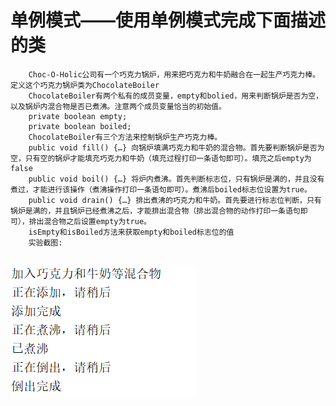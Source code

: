 #		单例模式——使用单例模式完成下面描述的类
		Choc-O-Holic公司有一个巧克力锅炉，用来把巧克力和牛奶融合在一起生产巧克力棒。定义这个巧克力锅炉类为ChocolateBoiler
		ChocolateBoiler有两个私有的成员变量，empty和bolied，用来判断锅炉是否为空，以及锅炉内混合物是否已煮沸。注意两个成员变量恰当的初始值。
		private boolean empty;
		private boolean boiled;
		ChocolateBoiler有三个方法来控制锅炉生产巧克力棒。
		public void fill() {…} 向锅炉填满巧克力和牛奶的混合物。首先要判断锅炉是否为空，只有空的锅炉才能填充巧克力和牛奶（填充过程打印一条语句即可）。填充之后empty为false
		public void boil() {…} 将炉内煮沸。首先判断标志位，只有锅炉是满的，并且没有煮过，才能进行该操作（煮沸操作打印一条语句即可）。煮沸后boiled标志位设置为true。
		public void drain() {…} 排出煮沸的巧克力和牛奶。首先要进行标志位判断，只有锅炉是满的，并且锅炉已经煮沸之后，才能排出混合物（排出混合物的动作打印一条语句即可），排出混合物之后设置empty为true。
		isEmpty和isBoiled方法来获取empty和boiled标志位的值
		实验截图:
## ![Image text](https://raw.githubusercontent.com/luoyijie123/lyj/master/实验三_熟悉JAVA面向对象的概念/singleclass/runpicture.PNG)
